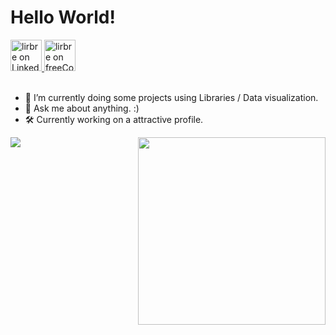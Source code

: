 <h1>Hello World!</h1>

<div align="left">
<a href="https://www.linkedin.com/in/lirbre/">
  <img alt="lirbre on LinkedIn" src="https://user-images.githubusercontent.com/86065449/132470182-2920d244-fe5f-45c1-b5f6-10112753b1c7.png" style="width:50px" />
</a>
<a href="https://www.freecodecamp.org/lirbre">
  <img alt="lirbre on freeCodeCamp" src="https://user-images.githubusercontent.com/86065449/132470389-831800ca-2502-44d6-886c-645ed2d4ec40.png" style="width:50px" />
</a>
</div>
  
<br>

- 🌱 I’m currently doing some projects using Libraries / Data visualization.
- 💬 Ask me about anything. :)
- 🛠 Currently working on a attractive profile.

<a href="https://github.com/lirbre">
<img align="left" src="https://camo.githubusercontent.com/4f8da680a8f1076e49ae7da9949b60e54ad14a986143f0e8128dca8683e33e43/68747470733a2f2f6769746875622d726561646d652d73746174732e76657263656c2e6170702f6170693f757365726e616d653d7468617363726970742673686f775f69636f6e733d74727565267468656d653d64656661756c7426696e636c7564655f616c6c5f636f6d6d6974733d7472756526636f756e745f707269766174653d74727565" data-canonical-src="https://github-readme-stats.vercel.app/api?username=lirbre&amp;show_icons=true&amp;theme=default&amp;include_all_commits=true&amp;count_private=true" style="max-width: 100%;">
<img align="right" width="300em" src="https://camo.githubusercontent.com/d063eadee9d7509ad05e5b206ea2904f33b6f04cdbe294bafff44d7ce9c22fe6/68747470733a2f2f6769746875622d726561646d652d73746174732e76657263656c2e6170702f6170692f746f702d6c616e67732f3f757365726e616d653d746861736372697074266c61796f75743d636f6d70616374266c616e67735f636f756e743d37267468656d653d64656661756c74" data-canonical-src="https://github-readme-stats.vercel.app/api/top-langs/?username=lirbre&amp;layout=compact&amp;langs_count=7&amp;theme=default" style="max-width: 100%;">
</a>
